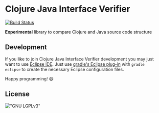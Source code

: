 # Clojure Java Interface Verifier #

[![Build Status](https://travis-ci.org/hschink/clojure-java-interface-verifier.png?branch=master)](https://travis-ci.org/hschink/clojure-java-interface-verifier)

**Experimental** library to compare Clojure and Java source code structure

## Development ##

If you like to join Clojure Java Interface Verifier development you may just want to use [Eclipse IDE][eclipse].
Just use [gradle's Eclipse plug-in][eclipse plug-in] with ``gradle eclipse`` to create the necessary Eclipse
configuration files.

Happy programming! :smile:

[eclipse]: [http://www.eclipse.org/]
[eclipse plug-in]: [http://www.gradle.org/docs/current/userguide/eclipse_plugin.html]

## License ##

!["GNU LGPLv3"](http://www.gnu.org/graphics/lgplv3-88x31.png)

[gpl]: http://www.gnu.org/licenses/gpl-3.0.en.html